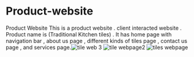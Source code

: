 # Product-website
Product Website
This is a product website . client interacted website . 
Product name is (Traditional Kitchen tiles) .
It has home page with navigation bar , about us page , different kinds of tiles page , contact us page , and services page.![tile web 3](https://user-images.githubusercontent.com/98327416/185185493-1514f8f5-ece6-4d4d-9fe4-644b09be430c.png)
![tile webpage2](https://user-images.githubusercontent.com/98327416/185185545-dd595182-f32a-4022-8f64-26a1cd5c5c78.png)
![tiles webpage](https://user-images.githubusercontent.com/98327416/185185733-cf673398-ba22-49e4-a6aa-45d24c21fb4f.png)
